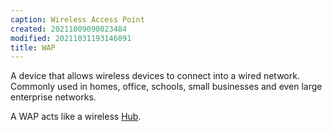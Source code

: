 ```yaml
---
caption: Wireless Access Point
created: 20211009090023484
modified: 20211031193146091
title: WAP
---
```


A device that allows wireless devices to connect into a wired network.
Commonly used in homes, office, schools, small businesses and even large enterprise networks.

A WAP acts like a wireless [Hub](#Hub).
